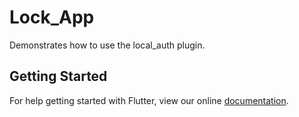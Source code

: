 # Lock_App

Demonstrates how to use the local_auth plugin.

## Getting Started

For help getting started with Flutter, view our online
[documentation](https://flutter.dev/).
